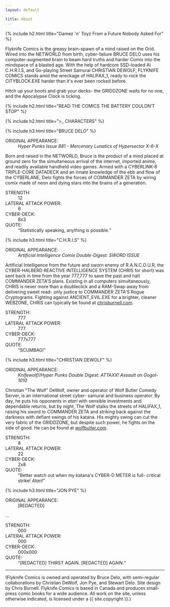 ```yaml
---
layout: default

title: About
---
```


{% include h2.html title="Gamez 'n' Toyz From a Future Nobody Asked For" %}

Flyknife Comics is the greasy brain-spawn of a mind raised on the Grid. Wired into the NETWORLD from birth, cyber-failure
BRUCE DELO uses his computer-augmented brain to beam hard truths and harder Comix into the mindspace of a blasted age.
With the help of hardcore SSD-loaded AI C.H.R.I.S, and Go-playing Street Samurai CHRISTIAN DEWOLF, FLYKNIFE COMICS stands
amid the wreckage of HALIFAX_1, ready to rock the CITYBLOCK.EXE harder than it's ever been rocked before.

Hitch up your boots and grab your decks- the GRIDDZONE waits for no one, and the Apocalypse Clock is ticking.



{% include h2.html title="READ THE COMICS THE BATTERY COULDN’T STOP" %}

{% include h2.html title=">_ CHARACTERS" %}


{% include h3.html title="BRUCE DELO" %}

<dl class="about-details">
    <dt>ORIGINAL APPEARANCE:</dt>
    <dd><em>Hyper Punks Issue 881 - Mercenary Lunatics of Hypersector X-6-X</em></dd>
</dl>

Born and raised in the NETWORLD, Bruce is the product of a mind placed at ground zero for the simultaneous arrival of
the internet, imported anime, and readily available handheld video games. Armed with a CYBERLINK-8 TRIPLE-CORE DATADECK
and an innate knowledge of the ebb and flow of the CYBERLANE, Delo fights the forces of COMMANDER ZETA by wiring comix
made of neon and dying stars into the brains of a generation.

<dl class="about-details">
    <dt>STRENGTH:</dt>
    <dd>12</dd>
    <dt>LATERAL ATTACK POWER:</dt>
    <dd>6</dd>
    <dt>CYBER-DECK:</dt>
    <dd>8x3</dd>
    <dt>QUOTE:</dt>
    <dd><q>Statistically speaking, anything is possible.</q></dd>
</dl>


{% include h3.html title="C.H.R.I.S" %}

<dl class="about-details">
    <dt>ORIGINAL APPEARANCE:</dt>
    <dd><em>Artificial Intelligence Comix Double-Digest: SWORD ISSUE</em></dd>
</dl>

Artificial Intelligence from the future and sworn enemy of R.A.N.C.O.U.R, the CYBER-HALBERD REACTIVE INTELLIGENCE SYSTEM
(CHRIS for short) was sent back in time from the year 777,777 to save the past and halt COMMANDER ZETA'S plans. Existing
in all computers simultaneously, CHRIS is never more than a doubleclick and a RAM-Swap away from delivering sweet read-
only justice to COMMANDER ZETA'S Rogue Cryptograms. Fighting against ANCIENT_EVIL.EXE for a brighter, cleaner WEBZONE,
CHRIS can typically be found at [chrisburnell.com](https://chrisburnell.com).

<dl class="about-details">
    <dt>STRENGTH:</dt>
    <dd>777</dd>
    <dt>LATERAL ATTACK POWER:</dt>
    <dd>777</dd>
    <dt>CYBER-DECK:</dt>
    <dd>777x777</dd>
    <dt>QUOTE:</dt>
    <dd><q>SCUMBAG!</q></dd>
</dl>


{% include h3.html title="CHRISTIAN DEWOLF" %}

<dl class="about-details">
    <dt>ORIGINAL APPEARANCE:</dt>
    <dd><em>Knifewolf//Hyper Punks Double Digest: ATTAXX! Assault on Gogol-1010</em></dd>
</dl>

Christian "The Wolf" DeWolf, owner and operator of Wolf Butler Comedy Server, is an international street cyber-
samurai and business operator. By day, he puts his opponents in *atari* with sensible investments and dependable returns,
but by night, The Wolf stalks the streets of HALIFAX_1, raising his sword to COMMANDER ZETA and striking back against
the darkness with defiant swings of his katana. His mighty swing can cut the very fabric of the GRIDDZONE, but despite
such power, he fights on the side of good. He can be found at [wolfbutler.com](http://wolfbutler.com).

<dl class="about-details">
    <dt>STRENGTH:</dt>
    <dd>8</dd>
    <dt>LATERAL ATTACK POWER:</dt>
    <dd>22</dd>
    <dt>CYBER-DECK:</dt>
    <dd>2x8</dd>
    <dt>QUOTE:</dt>
    <dd><q>Better watch out when my katana's CYBER-D METER is full- critical strike! <em>Atari!</em></q></dd>
</dl>


{% include h3.html title="JON PYE" %}

<dl class="about-details">
    <dt>ORIGINAL APPEARANCE:</dt>
    <dd>[REDACTED]</dd>
</dl>

...

<dl class="about-details">
    <dt>STRENGTH:</dt>
    <dd>000</dd>
    <dt>LATERAL ATTACK POWER:</dt>
    <dd>000</dd>
    <dt>CYBER-DECK:</dt>
    <dd>000x000</dd>
    <dt>QUOTE:</dt>
    <dd><q>[REDACTED] THIRST AGAIN. [REDACTED] AGAIN.</q></dd>
</dl>


--------


(Flyknife Comics is owned and operated by Bruce Delo, with semi-regular collaborations by Christian DeWolf, Jon Pye, and Stewart Delo. Site design by Chris Burnell. Flyknife Comics is based in Canada and produces small-press comic books for a wide audience. All work on the site, unless otherwise indicated, is licensed under a {{ site.copyright }}.)
